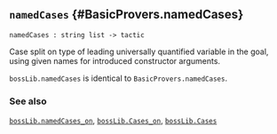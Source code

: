 ## `namedCases` {#BasicProvers.namedCases}


```
namedCases : string list -> tactic

```



Case split on type of leading universally quantified variable in
the goal, using given names for introduced constructor arguments.


`bossLib.namedCases` is identical to `BasicProvers.namedCases`.

### See also

[`bossLib.namedCases_on`](#bossLib.namedCases_on), [`bossLib.Cases_on`](#bossLib.Cases_on), [`bossLib.Cases`](#bossLib.Cases)

